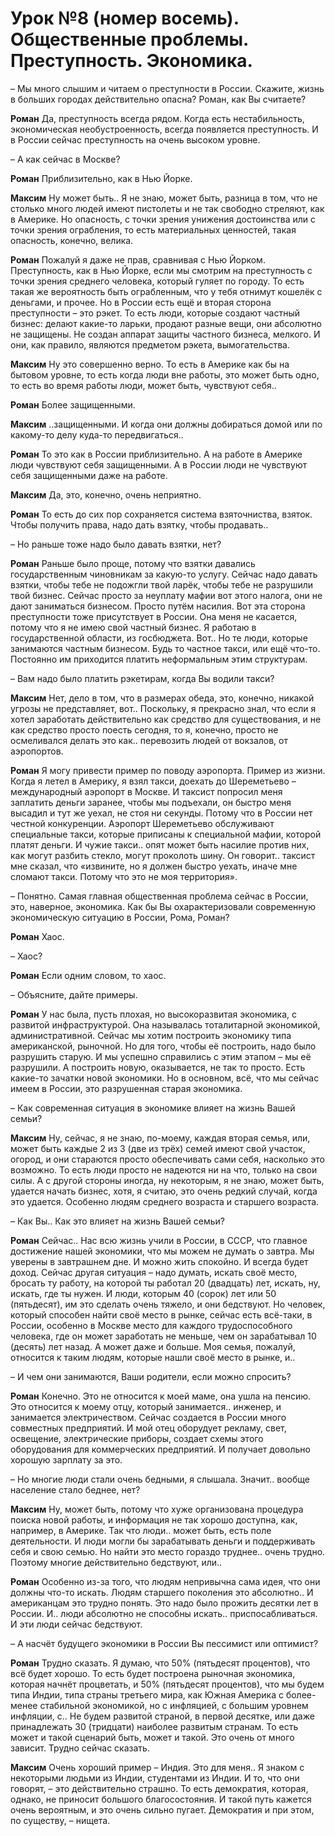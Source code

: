 # Урок №8 (номер восемь). Общественные проблемы. Преступность. Экономика.

– Мы много слышим и читаем о преступности в России. Скажите, жизнь в больших городах действительно опасна? Роман, как Вы считаете?

**Роман** Да, преступность всегда рядом. Когда есть нестабильность, экономическая необустроенность, всегда появляется преступность. И в России сейчас преступность на очень высоком уровне.

– А как сейчас в Москве?

**Роман** Приблизительно, как в Нью Йорке.

**Максим** Ну может быть.. Я не знаю, может быть, разница в том, что не столько много людей имеют пистолеты и не так свободно стреляют, как в Америке. Но опасность, с точки зрения унижения достоинства или с точки зрения ограбления, то есть материальных ценностей, такая опасность, конечно, велика.

**Роман** Пожалуй я даже не прав, сравнивая с Нью Йорком. Преступность, как в Нью Йорке, если мы смотрим на преступность с точки зрения среднего человека, который гуляет по городу. То есть такая же вероятность быть ограбленным, что у тебя отнимут кошелёк с деньгами, и прочее. Но в России есть ещё и вторая сторона преступности – это рэкет. То есть люди, которые создают частный бизнес: делают какие-то ларьки, продают разные вещи, они абсолютно не защищены. Не создан аппарат защиты частного бизнеса, мелкого. И они, как правило, являются предметом рэкета, вымогательства.

**Максим** Ну это совершенно верно. То есть в Америке как бы на бытовом уровне, то есть когда люди вне работы, это может быть одно, то есть во время работы люди, может быть, чувствуют себя..

**Роман** Более защищенными.

**Максим** ..защищенными. И когда они должны добираться домой или по какому-то делу куда-то передвигаться..

**Роман** То это как в России приблизительно. А на работе в Америке люди чувствуют себя защищенными. А в России люди не чувствуют себя защищенными даже на работе.

**Максим** Да, это, конечно, очень неприятно.

**Роман** То есть до сих пор сохраняется система взяточниства, взяток. Чтобы получить права, надо дать взятку, чтобы продавать..

– Но раньше тоже надо было давать взятки, нет?

**Роман** Раньше было проще, потому что взятки давались государственным чиновникам за какую-то услугу. Сейчас надо давать взятки, чтобы тебе не подожгли твой ларёк, чтобы тебе не разрушили твой бизнес. Сейчас просто за неуплату мафии вот этого налога, они не дают заниматься бизнесом. Просто путём насилия. Вот эта сторона преступности тоже присутствует в России. Она меня не касается, потому что я не имею свой частный бизнес. Я работаю в государственной области, из госбюджета. Вот.. Но те люди, которые занимаются частным бизнесом. Будь то частное такси, или ещё что-то. Постоянно им приходится платить неформальным этим структурам.

– Вам надо было платить рэкетирам, когда Вы водили такси?

**Максим** Нет, дело в том, что в размерах обеда, это, конечно, никакой угрозы не представляет, вот.. Поскольку, я прекрасно знал, что если я хотел заработать действительно как средство для существования, и не как средство просто поесть сегодня, то я, конечно, просто не осмеливался делать это как.. перевозить людей от вокзалов, от аэропортов.

**Роман** Я могу привести пример по поводу аэропорта. Пример из жизни. Когда я летел в Америку, я взял такси, доехать до Шереметьево – международный аэропорт в Москве. И таксист попросил меня заплатить деньги заранее, чтобы мы подъехали, он быстро меня высадил и тут же уехал, не стоя ни секунды. Потому что в России нет честной конкуренции. Аэропорт Шереметьево обслуживают специальные такси, которые приписаны к специальной мафии, которой платят деньги. И чужие такси.. опят может быть насилие против них, как могут разбить стекло, могут проколоть шину. Он говорит.. таксист мне сказал, что «извините, но я должен быстро уехать, иначе мне сломают такси. Потому что это не моя территория».

– Понятно. Самая главная общественная проблема сейчас в России, это, наверное, экономика. Как бы Вы охарактеризовали современную экономическую ситуацию в России, Рома, Роман?

**Роман** Хаос.

– Хаос?

**Роман** Если одним словом, то хаос.

– Объясните, дайте примеры.

**Роман** У нас была, пусть плохая, но высокоразвитая экономика, с развитой инфраструктурой. Она называлась тоталитарной экономикой, административной. Сейчас мы хотим построить экономику типа американской, рыночной. Но для того, чтобы её построить, надо было разрушить старую. И мы успешно справились с этим этапом – мы её разрушили. А построить новую, оказывается, не так то просто. Есть какие-то зачатки новой экономики. Но в основном, всё, что мы сейчас имеем в России, это разрушенная старая экономика.

– Как современная ситуация в экономике влияет на жизнь Вашей семьи?

**Максим** Ну, сейчас, я не знаю, по-моему, каждая вторая семья, или, может быть каждые 2 из 3 (две из трёх) семей имеют свой участок, огород, и они стараются просто обеспечивать сами себя, насколько это возможно. То есть люди просто не надеются ни на что, только на свои силы. А с другой стороны иногда, ну некоторым, я не знаю, может быть, удается начать бизнес, хотя, я считаю, это очень редкий случай, когда это удается. Особенно людям среднего возраста и старшего возраста.

– Как Вы.. Как это влияет на жизнь Вашей семьи?

**Роман** Сейчас.. Нас всю жизнь учили в России, в СССР, что главное достижение нашей экономики, что мы можем не думать о завтра. Мы уверены в завтрашнем дне. И можно жить спокойно. И всегда будет доход. Сейчас другая ситуация – надо думать, искать своё место, бросать ту работу, на которой ты работал 20 (двадцать) лет, искать, ну, искать, где ты нужен. И люди, которым 40 (сорок) лет или 50 (пятьдесят), им это сделать очень тяжело, и они бедствуют. Но человек, который способен найти своё место в рынке, сейчас есть всё-таки, в России, особенно в Москве место для каждого трудоспособного человека, где он может заработать не меньше, чем он зарабатывал 10 (десять) лет назад. А может даже и больше. Моя семья, пожалуй, относится к таким людям, которые нашли своё место в рынке, и..

– И чем они занимаются, Ваши родители, если можно спросить?

**Роман** Конечно. Это не относится к моей маме, она ушла на пенсию. Это относится к моему отцу, который занимается.. инженер, и занимается электричеством. Сейчас создается в России много совместных предприятий. И мой отец оборудует рекламу, свет, освещение, электрические приборы, создает схемы этого оборудования для коммерческих предприятий. И получает довольно хорошую зарплату за это.

– Но многие люди стали очень бедными, я слышала. Значит.. вообще население стало беднее, нет?

**Максим** Ну, может быть, потому что хуже организована процедура поиска новой работы, и информация не так хорошо доступна, как, например, в Америке. Так что люди.. может быть, есть поле деятельности. И люди могли бы зарабатывать деньги и поддерживать себя и свою семью. Но найти это место гораздо труднее.. очень трудно. Поэтому многие действительно бедствуют, или..

**Роман** Особенно из-за того, что людям непривычна сама идея, что они должны что-то искать. Людям старшего поколения это абсолютно.. И американцам это трудно понять. Это надо было прожить десятки лет в России. И.. люди абсолютно не способны искать.. приспосабливаться. И эти люди сейчас бедствуют.

– А насчёт будущего экономики в России Вы пессимист или оптимист?

**Роман** Трудно сказать. Я думаю, что 50% (пятьдесят процентов), что всё будет хорошо. То есть будет построена рыночная экономика, которая начнёт процветать, и 50% (пятьдесят процентов), что мы будем типа Индии, типа страны третьего мира, как Южная Америка с более-менее стабильной экономикой, но с инфляцией, с большим уровнем инфляции, с.. Не будем развитой страной, в первой десятке, или даже принадлежать 30 (тридцати) наиболее развитым странам. То есть может и такой сценарий быть, может и такой. Это очень от много зависит. Трудно сейчас сказать.

**Максим** Очень хороший пример – Индия. Это для меня.. Я знаком с некоторыми людьми из Индии, студентами из Индии. И то, что они говорят, – это действительно страшно. То есть демократия, которая, однако, не приносит большого благосостояния. И такой путь кажется очень вероятным, и это очень сильно пугает. Демократия и при этом, по существу, – нищета.
